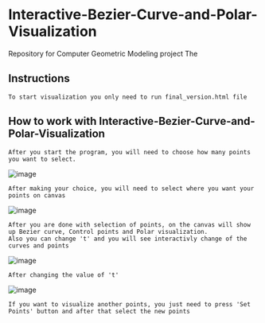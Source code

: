 # Interactive-Bezier-Curve-and-Polar-Visualization
Repository for Computer Geometric Modeling project
The 

## Instructions
```
To start visualization you only need to run final_version.html file
```
## How to work with Interactive-Bezier-Curve-and-Polar-Visualization
```
After you start the program, you will need to choose how many points you want to select.
```
![image](https://github.com/user-attachments/assets/ddf7becf-e961-475b-b2fc-ed26c088522d)
```
After making your choice, you will need to select where you want your points on canvas
```
![image](https://github.com/user-attachments/assets/fa1d7d63-481f-47c2-aeb5-9df72c1187de)
```
After you are done with selection of points, on the canvas will show up Bezier curve, Control points and Polar visualization.
Also you can change 't' and you will see interactivly change of the curves and points
```
![image](https://github.com/user-attachments/assets/73abbc15-9c65-4c66-beb0-08945f512a28)
```
After changing the value of 't'
```
![image](https://github.com/user-attachments/assets/58ee2f14-b8b8-434c-9ee6-87f9c65ab106)
```
If you want to visualize another points, you just need to press 'Set Points' button and after that select the new points
```
